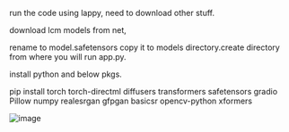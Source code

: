 run the code using lappy, need to download other stuff.




download lcm models from net, 


rename to model.safetensors copy it to models directory.create directory from where you will run app.py.







install python and below pkgs.





pip install torch torch-directml diffusers transformers safetensors gradio Pillow numpy realesrgan gfpgan basicsr opencv-python xformers







![image](https://github.com/user-attachments/assets/c43a8016-0c75-4cae-9bd2-6087dcbd18fe)
